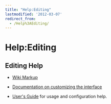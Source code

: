 ```yaml
---
title: "Help:Editing"
lastmodified: '2012-03-07'
redirect_from:
  - /Help%3AEditing/
---
```


Help:Editing
============

Editing Help
------------

-   [Wiki Markup](http://meta.wikimedia.org/wiki/Help:Editing#The_wiki_markup)

-   [Documentation on customizing the interface](http://meta.wikipedia.org/wiki/MediaWiki_i18n)

-   [User's Guide](http://meta.wikipedia.org/wiki/MediaWiki_User%27s_Guide) for usage and configuration help.


